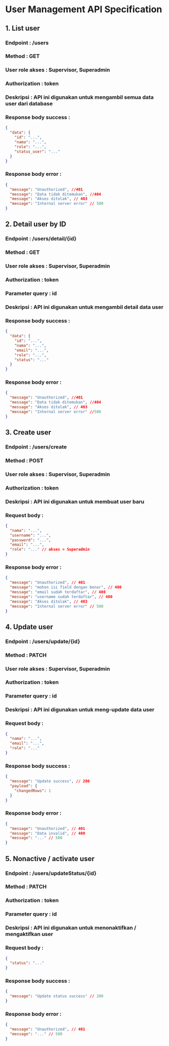 # User Management API Specification

## 1. List user

### Endpoint : /users

### Method : GET

### User role akses : Supervisor, Superadmin

### Authorization : token

### Deskripsi : API ini digunakan untuk mengambil semua data user dari database

### Response body success :

```json
{
  "data": {
    "id": "...",
    "nama": "...",
    "role": "...",
    "status_user": "..."
  }
}
```

### Response body error :

```json
{
  "message": "Unauthorized", //401
  "message": "Data tidak ditemukan", //404
  "message": "Akses ditolak", // 403
  "message": "Internal server error" // 500
}
```

## 2. Detail user by ID

### Endpoint : /users/detail/{id}

### Method : GET

### User role akses : Supervisor, Superadmin

### Authorization : token

### Parameter query : id

### Deskripsi : API ini digunakan untuk mengambil detail data user

### Response body success :

```json
{
  "data": {
    "id": "...",
    "nama": "...",
    "email": "...",
    "role": "...",
    "status": "..."
  }
}
```

### Response body error :

```json
{
  "message": "Unauthorized", //401
  "message": "Data tidak ditemukan", //404
  "message": "Akses ditolak", // 403
  "message": "Internal server error" //500
}
```

## 3. Create user

### Endpoint : /users/create

### Method : POST

### User role akses : Supervisor, Superadmin

### Authorization : token

### Deskripsi : API ini digunakan untuk membuat user baru

### Request body :

```json
{
  "nama": "...",
  "username": "...",
  "password": "...",
  "email": "...",
  "role": "..." // akses = Superadmin
}
```

### Response body error :

```json
{
  "message": "Unauthorized", // 401
  "message": "mohon isi field dengan benar", // 400
  "message": "email sudah terdaftar", // 400
  "message": "username sudah terdaftar", // 400
  "message": "Akses ditolak", // 403
  "message": "Internal server error" // 500
}
```

## 4. Update user

### Endpoint : /users/update/{id}

### Method : PATCH

### User role akses : Supervisor, Superadmin

### Authorization : token

### Parameter query : id

### Deskripsi : API ini digunakan untuk meng-update data user

### Request body :

```json
{
  "nama": "...",
  "email": "...",
  "role": "..."
}
```

### Response body success :

```json
{
  "message": "Update success", // 200
  "payload": {
    "changedRows": 1
  }
}
```

### Response body error :

```json
{
  "message": "Unauthorized", // 401
  "message": "Data invalid", // 400
  "message": "..." // 500
}
```

## 5. Nonactive / activate user

### Endpoint : /users/updateStatus/{id}

### Method : PATCH

### Authorization : token

### Parameter query : id

### Deskripsi : API ini digunakan untuk menonaktifkan / mengaktifkan user

### Request body :

```json
{
  "status": "..."
}
```

### Response body success :

```json
{
  "message": "Update status success" // 200
}
```

### Response body error :

```json
{
  "message": "Unauthorized", // 401
  "message": "..." // 500
}
```
